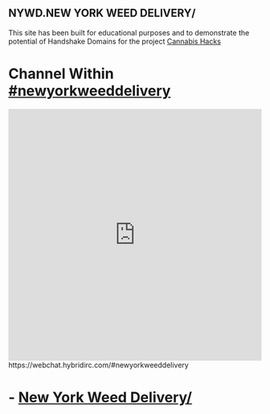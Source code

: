 ## NYWD.NEW YORK WEED DELIVERY/

This site has been built for educational purposes and to demonstrate the potential of Handshake Domains for the project [Cannabis Hacks](https://cannabis.devpost.com/?ref_feature=challenge&ref_medium=your-open-hackathons&ref_content=Submissions+open)

# Channel Within [#newyorkweeddelivery](https://webchat.hybridirc.com/#newyorkweeddelivery)
<iframe src="https://kiwiirc.hybridirc.com/#newyorkweeddelivery" allow="microphone; camera; display-capture; fullscreen" style="border:0; width:100%; height:500px;"></iframe>
https://webchat.hybridirc.com/#newyorkweeddelivery

# - [New York Weed Delivery/](https://newyorkweeddelivery.hns.to/)
